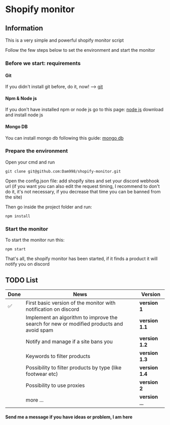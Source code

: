 # Shopify monitor

## Information
This is a very simple and powerful shopify monitor script

Follow the few steps below to set the environment and start the monitor

### Before we start: requirements

#### Git

If you didn't install git before, do it, now! --> [git](https://git-scm.com/downloads)

#### Npm & Node js

If you don't have installed npm or node js go to this page: [node js](https://nodejs.org/it/download/) download and install node js

#### Mongo DB

You can install mongo db following this guide: [mongo db](https://docs.mongodb.com/manual/administration/install-community/)

### Prepare the environment

Open your cmd and run

```node
git clone git@github.com:Dam998/shopify-monitor.git
```

Open the config.json file: add shopify sites and set your discord webhook url (if you want you can also edit the request timing, I recommend to don't do it, it's not necessary, if you decrease that time you can be banned from the site)

Then go inside the project folder and run:

```node
npm install
```

### Start the monitor

To start the monitor run this:

```node
npm start
```

That's all, the shopify monitor has been started, if it finds a product it will notify you on discord

## TODO List

| **Done** | **News** | **Version** |
| -------- | -------- | ----------- |
| ✅ | First basic version of the monitor with notification on discord | **version 1** |
| | Implement an algorithm  to improve the search for new or modified products and avoid spam | **version 1.1** |
| | Notify and manage if a site bans you | **version 1.2** |
| | Keywords to filter products | **version 1.3** |
| | Possibility to filter products by type (like footwear etc) | **version 1.4** |
| | Possibility to use proxies | **version 2** |
| | more ... | **version ...** |


#### Send me a message if you have ideas or problem, I am here
